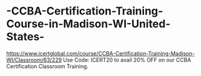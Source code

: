 # -CCBA-Certification-Training-Course-in-Madison-WI-United-States-
https://www.icertglobal.com/course/CCBA-Certification-Training-Madison-WI/Classroom/63/229                  Use Code: ICERT20 to avail 20% OFF on our CCBA Certification Classroom Training.
